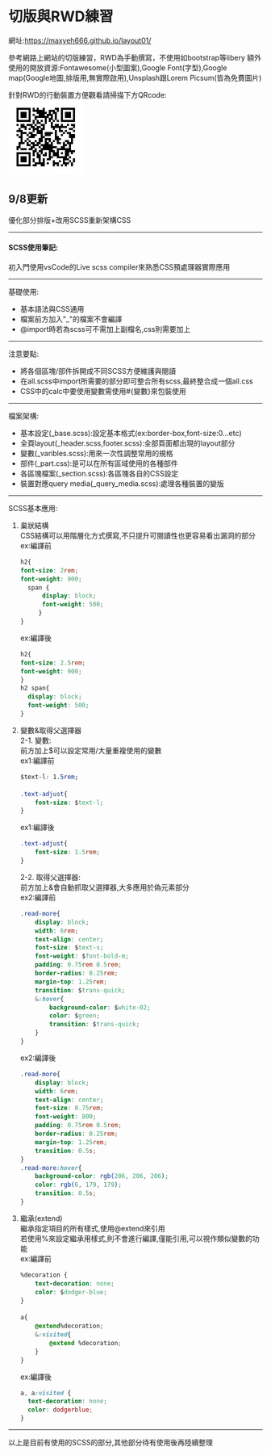 # 切版與RWD練習

網址:https://maxyeh666.github.io/layout01/

參考網路上網站的切版練習，RWD為手動撰寫，不使用如bootstrap等libery
額外使用的開放資源:Fontawesome(小型圖案),Google Font(字型),Google map(Google地圖,排版用,無實際啟用),Unsplash跟Lorem Picsum(皆為免費圖片) 

針對RWD的行動裝置方便觀看請掃描下方QRcode:  
![QRcode](https://github.com/maxyeh666/layout01/blob/master/200718170613.jpg)


## 9/8更新

優化部分排版+改用SCSS重新架構CSS  
***
#### SCSS使用筆記:  
初入門使用vsCode的Live scss compiler來熟悉CSS預處理器實際應用  
***
基礎使用:
  - 基本語法與CSS通用
  - 檔案前方加入"_"的檔案不會編譯  
  - @import時若為scss可不需加上副檔名,css則需要加上
***  
注意要點:
  - 將各個區塊/部件拆開成不同SCSS方便維護與閱讀
  - 在all.scss中import所需要的部分即可整合所有scss,最終整合成一個all.css
  - CSS中的calc中要使用變數需使用#{變數}來包裝使用  
***  
檔案架構:  
  - 基本設定(_base.scss):設定基本格式(ex:border-box,font-size:0...etc)
  - 全頁layout(_header.scss,footer.scss):全部頁面都出現的layout部分
  - 變數(_varibles.scss):用來一次性調整常用的規格
  - 部件(_part.css):是可以在所有區域使用的各種部件
  - 各區塊檔案(_section.scss):各區塊各自的CSS設定
  - 裝置對應query media(_query_media.scss):處理各種裝置的變版  
*** 
SCSS基本應用: 
  1. 巢狀結構  
    CSS結構可以用階層化方式撰寫,不只提升可閱讀性也更容易看出漏洞的部分  
      ex:編譯前
        ```CSS
        h2{  
        font-size: 2rem;  
        font-weight: 900;  
          span {  
              display: block;  
              font-weight: 500;  
             }  
        }
        ```    
      ex:編譯後  
        ```CSS
        h2{  
        font-size: 2.5rem;  
        font-weight: 900;  
        }  
        h2 span{  
          display: block;  
          font-weight: 500;  
        }  
        ```
  2. 變數&取得父選擇器  
    2-1. 變數:  
        前方加上$可以設定常用/大量重複使用的變數  
        ex1:編譯前  
        ```CSS
        $text-l: 1.5rem;

        .text-adjust{
            font-size: $text-l;
        }
        ```
        ex1:編譯後
        ```CSS
        .text-adjust{
            font-size: 1.5rem;
        }
        ```  
      2-2. 取得父選擇器:  
        前方加上&會自動抓取父選擇器,大多應用於偽元素部分  
        ex2:編譯前  
        ```CSS
        .read-more{
            display: block;
            width: 6rem;
            text-align: center;
            font-size: $text-s;
            font-weight: $font-bold-m;
            padding: 0.75rem 0.5rem;
            border-radius: 0.25rem;
            margin-top: 1.25rem;
            transition: $trans-quick;
            &:hover{
                background-color: $white-02;
                color: $green;
                transition: $trans-quick;
            }
        }
        ```  
        ex2:編譯後 
        ```CSS
        .read-more{
            display: block;
            width: 6rem;
            text-align: center;
            font-size: 0.75rem;
            font-weight: 800;
            padding: 0.75rem 0.5rem;
            border-radius: 0.25rem;
            margin-top: 1.25rem;
            transition: 0.5s;
        }
        .read-more:hover{
            background-color: rgb(206, 206, 206);
            color: rgb(6, 179, 179);
            transition: 0.5s;
        }
        ```
  3. 繼承(extend)  
      繼承指定項目的所有樣式,使用@extend來引用  
      若使用%來設定繼承用樣式,則不會進行編譯,僅能引用,可以視作類似變數的功能  
      ex:編譯前  
      ```CSS
      %decoration {
          text-decoration: none;
          color: $dodger-blue;
      }
      
      a{
          @extend%decoration;
          &:visited{
              @extend %decoration;
          }
      }
      ```
      ex:編譯後 
      ```CSS
      a, a:visited {
        text-decoration: none;
        color: dodgerblue;
      }
      ```
***
以上是目前有使用的SCSS的部分,其他部分待有使用後再陸續整理
